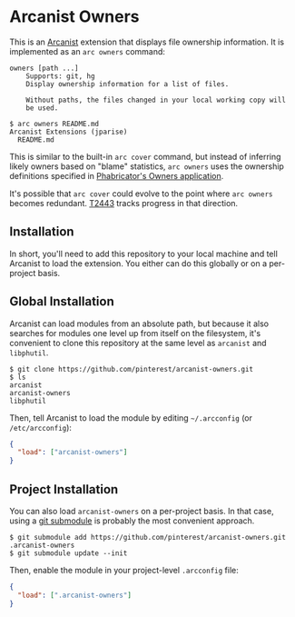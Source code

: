 # Arcanist Owners

This is an [Arcanist][] extension that displays file ownership information.
It is implemented as an `arc owners` command:

    owners [path ...]
        Supports: git, hg
        Display ownership information for a list of files.

        Without paths, the files changed in your local working copy will
        be used.

```
$ arc owners README.md
Arcanist Extensions (jparise)
  README.md
```

This is similar to the built-in `arc cover` command, but instead of inferring
likely owners based on "blame" statistics, `arc owners` uses the ownership
definitions specified in [Phabricator's Owners application][phab-owners].

It's possible that `arc cover` could evolve to the point where `arc owners`
becomes redundant. [T2443](https://secure.phabricator.com/T2443) tracks
progress in that direction.

## Installation

In short, you'll need to add this repository to your local machine and tell
Arcanist to load the extension. You either can do this globally or on a
per-project basis.

## Global Installation

Arcanist can load modules from an absolute path, but because it also searches
for modules one level up from itself on the filesystem, it's convenient to
clone this repository at the same level as `arcanist` and `libphutil`.

```
$ git clone https://github.com/pinterest/arcanist-owners.git
$ ls
arcanist
arcanist-owners
libphutil
```

Then, tell Arcanist to load the module by editing `~/.arcconfig` (or
`/etc/arcconfig`):

```json
{
  "load": ["arcanist-owners"]
}
```

## Project Installation

You can also load `arcanist-owners` on a per-project basis. In that case,
using a [git submodule](https://git-scm.com/docs/git-submodule) is probably
the most convenient approach.

```
$ git submodule add https://github.com/pinterest/arcanist-owners.git .arcanist-owners
$ git submodule update --init
```

Then, enable the module in your project-level `.arcconfig` file:

```json
{
  "load": [".arcanist-owners"]
}
```

[Arcanist]: https://secure.phabricator.com/book/phabricator/article/arcanist/
[phab-owners]: https://secure.phabricator.com/book/phabricator/article/owners/
